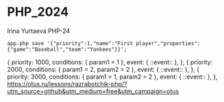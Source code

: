 # PHP_2024

Irina Yurtaeva PHP-24

```shell
app.php save '{"priority":1,"name":"First player","properties":{"game":"Baseball","team":"Yankees"}}';
```
{
    priority: 1000,
    conditions: {
        param1 = 1
    },
    event: {
        ::event::
    },
},
{
    priority: 2000,
    conditions: {
        param1 = 2,
        param2 = 2
    },
    event: {
        ::event::
    },
},
{
    priority: 3000,
    conditions: {
        param1 = 1,
        param2 = 2
    },
    event: {
        ::event::
    },
},
https://otus.ru/lessons/razrabotchik-php/?utm_source=github&utm_medium=free&utm_campaign=otus
